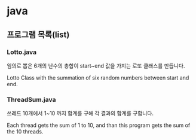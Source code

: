 # java

## 프로그램 목록(list)

### Lotto.java

임의로 뽑은 6개의 난수의 총합이 start~end 값을 가지는 로또 클래스를 만듭니다.

Lotto Class with the summation of six random numbers between start and end.

### ThreadSum.java

쓰레드 10개에서 1~10 까지 합계를 구해 각 결과의 합계를 구합니다.

Each thread gets the sum of 1 to 10, and than this program gets the sum of the 10 threads.
